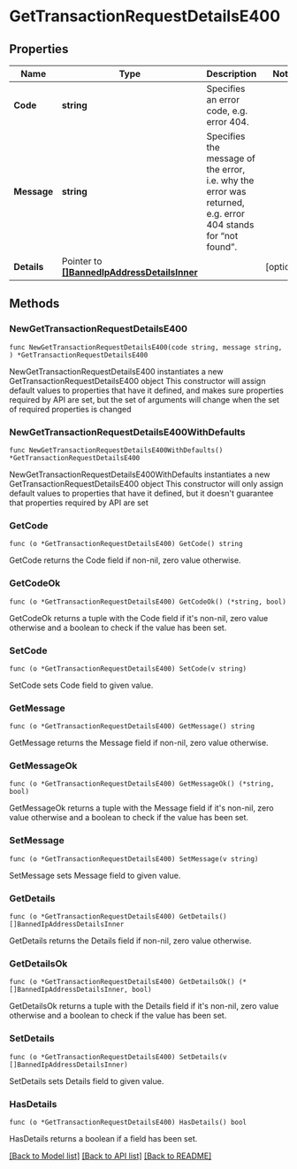 # GetTransactionRequestDetailsE400

## Properties

Name | Type | Description | Notes
------------ | ------------- | ------------- | -------------
**Code** | **string** | Specifies an error code, e.g. error 404. | 
**Message** | **string** | Specifies the message of the error, i.e. why the error was returned, e.g. error 404 stands for “not found”. | 
**Details** | Pointer to [**[]BannedIpAddressDetailsInner**](BannedIpAddressDetailsInner.md) |  | [optional] 

## Methods

### NewGetTransactionRequestDetailsE400

`func NewGetTransactionRequestDetailsE400(code string, message string, ) *GetTransactionRequestDetailsE400`

NewGetTransactionRequestDetailsE400 instantiates a new GetTransactionRequestDetailsE400 object
This constructor will assign default values to properties that have it defined,
and makes sure properties required by API are set, but the set of arguments
will change when the set of required properties is changed

### NewGetTransactionRequestDetailsE400WithDefaults

`func NewGetTransactionRequestDetailsE400WithDefaults() *GetTransactionRequestDetailsE400`

NewGetTransactionRequestDetailsE400WithDefaults instantiates a new GetTransactionRequestDetailsE400 object
This constructor will only assign default values to properties that have it defined,
but it doesn't guarantee that properties required by API are set

### GetCode

`func (o *GetTransactionRequestDetailsE400) GetCode() string`

GetCode returns the Code field if non-nil, zero value otherwise.

### GetCodeOk

`func (o *GetTransactionRequestDetailsE400) GetCodeOk() (*string, bool)`

GetCodeOk returns a tuple with the Code field if it's non-nil, zero value otherwise
and a boolean to check if the value has been set.

### SetCode

`func (o *GetTransactionRequestDetailsE400) SetCode(v string)`

SetCode sets Code field to given value.


### GetMessage

`func (o *GetTransactionRequestDetailsE400) GetMessage() string`

GetMessage returns the Message field if non-nil, zero value otherwise.

### GetMessageOk

`func (o *GetTransactionRequestDetailsE400) GetMessageOk() (*string, bool)`

GetMessageOk returns a tuple with the Message field if it's non-nil, zero value otherwise
and a boolean to check if the value has been set.

### SetMessage

`func (o *GetTransactionRequestDetailsE400) SetMessage(v string)`

SetMessage sets Message field to given value.


### GetDetails

`func (o *GetTransactionRequestDetailsE400) GetDetails() []BannedIpAddressDetailsInner`

GetDetails returns the Details field if non-nil, zero value otherwise.

### GetDetailsOk

`func (o *GetTransactionRequestDetailsE400) GetDetailsOk() (*[]BannedIpAddressDetailsInner, bool)`

GetDetailsOk returns a tuple with the Details field if it's non-nil, zero value otherwise
and a boolean to check if the value has been set.

### SetDetails

`func (o *GetTransactionRequestDetailsE400) SetDetails(v []BannedIpAddressDetailsInner)`

SetDetails sets Details field to given value.

### HasDetails

`func (o *GetTransactionRequestDetailsE400) HasDetails() bool`

HasDetails returns a boolean if a field has been set.


[[Back to Model list]](../README.md#documentation-for-models) [[Back to API list]](../README.md#documentation-for-api-endpoints) [[Back to README]](../README.md)


